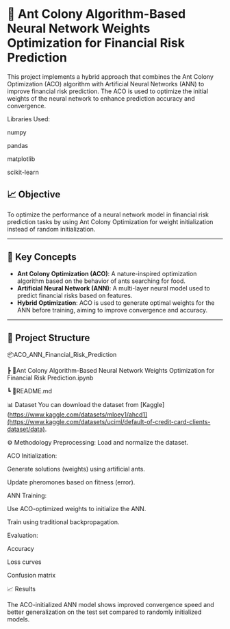 # 🐜 Ant Colony Algorithm-Based Neural Network Weights Optimization for Financial Risk Prediction

This project implements a hybrid approach that combines the Ant Colony Optimization (ACO) algorithm with Artificial Neural Networks (ANN) to improve financial risk prediction. The ACO is used to optimize the initial weights of the neural network to enhance prediction accuracy and convergence.

Libraries Used:

numpy

pandas

matplotlib

scikit-learn

## 📈 Objective

To optimize the performance of a neural network model in financial risk prediction tasks by using Ant Colony Optimization for weight initialization instead of random initialization.

---

## 🧠 Key Concepts

- **Ant Colony Optimization (ACO)**: A nature-inspired optimization algorithm based on the behavior of ants searching for food.
- **Artificial Neural Network (ANN)**: A multi-layer neural model used to predict financial risks based on features.
- **Hybrid Optimization**: ACO is used to generate optimal weights for the ANN before training, aiming to improve convergence and accuracy.

---

## 📁 Project Structure

📦ACO_ANN_Financial_Risk_Prediction

┣ 📜Ant Colony Algorithm-Based Neural Network Weights Optimization for Financial Risk Prediction.ipynb

┗ 📜README.md



📊 Dataset
You can download the dataset from [Kaggle](https://www.kaggle.com/datasets/mloey1/ahcd1](https://www.kaggle.com/datasets/uciml/default-of-credit-card-clients-dataset/data).



⚙️ Methodology
Preprocessing: Load and normalize the dataset.

ACO Initialization:

Generate solutions (weights) using artificial ants.

Update pheromones based on fitness (error).

ANN Training:

Use ACO-optimized weights to initialize the ANN.

Train using traditional backpropagation.

Evaluation:

Accuracy

Loss curves

Confusion matrix


📈 Results

The ACO-initialized ANN model shows improved convergence speed and better generalization on the test set compared to randomly initialized models.


